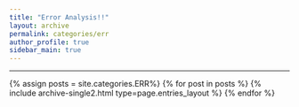```yaml
---
title: "Error Analysis!!"
layout: archive
permalink: categories/err
author_profile: true
sidebar_main: true
---
```


<!-- 공백이 포함되어 있는 카테고리 이름의 경우 site.categories.['a b c'] 이런식으로! -->

***

{% assign posts = site.categories.ERR%}
{% for post in posts %} {% include archive-single2.html type=page.entries_layout %} {% endfor %}
